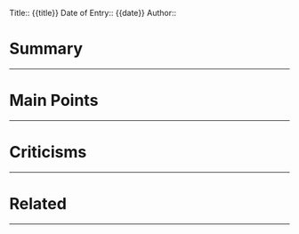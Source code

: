 Title:: {{title}}
Date of Entry:: {{date}}
Author:: 

# Summary
___

# Main Points
___

# Criticisms
___

# Related
___
